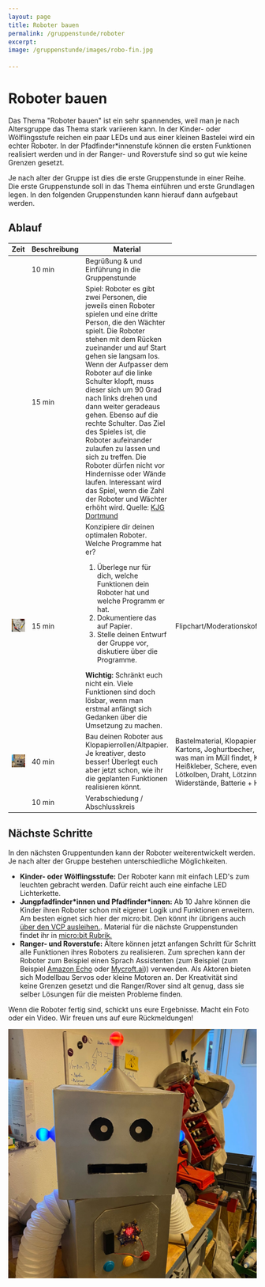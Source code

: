 ```yaml
---
layout: page
title: Roboter bauen
permalink: /gruppenstunde/roboter
excerpt:
image: /gruppenstunde/images/robo-fin.jpg

---
```


# Roboter bauen

Das Thema "Roboter bauen" ist ein sehr spannendes, weil man je nach Altersgruppe das Thema stark variieren kann. In der Kinder- oder Wölflingsstufe reichen ein paar LEDs und aus einer kleinen Bastelei wird ein echter Roboter. In der Pfadfinder*innenstufe
können die ersten Funktionen realisiert werden und in der Ranger- und Roverstufe sind so gut wie keine Grenzen gesetzt.

Je nach alter der Gruppe ist dies die erste Gruppenstunde in einer Reihe. Die erste Gruppenstunde soll in das Thema einführen und erste Grundlagen legen. In den folgenden Gruppenstunden kann hierauf dann aufgebaut werden.

## Ablauf

<table class="table table-striped table-hover">
    <thead>
        <tr>
            <th>Zeit</th>
            <th>Beschreibung</th>
            <th>Material</th>
        </tr>
    </thead>
    <tbody>
        <tr>
            <td></td>
            <td>10 min</td>
            <td>Begrüßung & und Einführung in die Gruppenstunde</td>
            <td></td>
        </tr>
        <tr>
            <td></td>
            <td>15 min</td>
            <td>Spiel: Roboter es gibt zwei Personen, die jeweils einen Roboter spielen und eine dritte Person, die den Wächter spielt. Die Roboter stehen mit dem Rücken zueinander und auf Start gehen sie langsam los. Wenn der Aufpasser dem Roboter auf die linke Schulter klopft, muss dieser sich um 90 Grad nach  links drehen und dann weiter geradeaus gehen. Ebenso auf die rechte Schulter. Das Ziel des Spieles ist, die Roboter aufeinander zulaufen zu lassen und sich zu treffen. Die Roboter dürfen nicht vor Hindernisse oder Wände laufen. Interessant wird das Spiel, wenn die Zahl der Roboter und Wächter erhöht wird. Quelle: <a href="http://kjg-dortmund.de/gruppenstundenspiele/roboter-spiel.html">KJG Dortmund</a></td>
            <td></td>
        </tr>
        <tr>
            <td><img  src="/gruppenstunde/images/roboter-idea.jpg" alt="Roboter Sketching" class="img-rounded img-responsive"/></td>
            <td>15 min</td>
            <td>
                Konzipiere dir deinen optimalen Roboter.<br />Welche Programme hat er?
                <ol>
                    <li>Überlege nur für dich, welche Funktionen dein Roboter hat und welche Programm er hat.</li>
                    <li>Dokumentiere das auf Papier.</li>
                    <li>Stelle deinen Entwurf der Gruppe vor, diskutiere über die Programme.</li>
                </ol>
                <b>Wichtig:</b> Schränkt euch nicht ein. Viele Funktionen sind doch lösbar, wenn man erstmal anfängt sich Gedanken über die Umsetzung zu machen.
            </td>
            <td>Flipchart/Moderationskoffer/Tafel</td>
        </tr>
        <tr>
            <td><img src="/gruppenstunde/images/robo-raw.jpg" alt="Papp Roboter" class="img-rounded img-responsive"/></td>
            <td>40 min</td>
            <td>Bau deinen Roboter aus Klopapierrollen/Altpapier. Je kreativer, desto besser! Überlegt euch aber jetzt schon, wie ihr die geplanten Funktionen realisieren könnt.</td>
            <td>Bastelmaterial, Klopapierrollen, Kartons, Joghurtbecher, alles, was man im Müll findet, Kleber, Heißkleber, Schere, eventuell Lötkolben, Draht, Lötzinn, LEDs, Widerstände, Batterie + Halter</td>
        </tr>
        <tr>
            <td></td>
            <td>10 min</td>
            <td>Verabschiedung / Abschlusskreis</td>
            <td></td>
        </tr>
    </tbody>
</table>


## Nächste Schritte


<div class="row">
    <div class="col-md-9">
        <p>In den nächsten Gruppentunden kann der Roboter weiterentwickelt werden. Je nach alter der Gruppe bestehen unterschiedliche Möglichkeiten.</p>
        <ul>
            <li>
                <b>Kinder- oder Wölflingsstufe:</b> Der Roboter kann mit einfach LED's zum leuchten gebracht werden. Dafür reicht auch eine einfache LED Lichterkette.
            </li>
            <li>
                <b>Jungpfadfinder*innen und Pfadfinder*innen:</b> Ab 10 Jahre können die Kinder ihren Roboter schon mit eigener Logik und Funktionen erweitern. Am besten eignet sich hier der micro:bit. Den könnt ihr übrigens auch <a href="/material">über den VCP ausleihen.</a>. Material für die nächste Gruppenstunden findet ihr in <a href="/micro-bit/">micro:bit Rubrik.</a>
            </li>
            <li>
                <b>Ranger- und Roverstufe:</b> Ältere können jetzt anfangen Schritt für Schritt alle Funktionen ihres Roboters zu realisieren. Zum sprechen kann der Roboter zum Beispiel einen Sprach Assistenten (zum Beispiel (zum Beispiel <a href="https://developer.amazon.com/login.html" target="_blank">Amazon Echo</a> oder <a href="https://mycroft.ai/" target="_blank">Mycroft.ai</a>)) verwenden. Als Aktoren bieten sich Modellbau Servos oder kleine Motoren an. Der Kreativität sind keine Grenzen gesetzt und die Ranger/Rover sind alt genug, dass sie selber Lösungen für die meisten Probleme finden.
            </li>
        </ul>
        <p>Wenn die Roboter fertig sind, schickt uns eure Ergebnisse. Macht ein Foto oder ein Video. Wir freuen uns auf eure Rückmeldungen!</p>
    </div>
    <div class="col-md-2">
        <img src="/gruppenstunde/images/robo-fin.jpg" alt="Papp Roboter mit LED's und Buttons" class="img-rounded img-responsive"/>
    </div>
</div>
